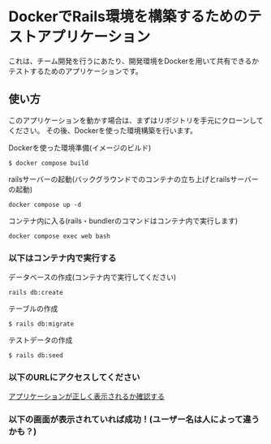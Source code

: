 # DockerでRails環境を構築するためのテストアプリケーション

これは、チーム開発を行うにあたり、開発環境をDockerを用いて共有できるかテストするためのアプリケーションです。

## 使い方

このアプリケーションを動かす場合は、まずはリポジトリを手元にクローンしてください。
その後、Dockerを使った環境構築を行います。

Dockerを使った環境準備(イメージのビルド)
```
$ docker compose build
```

railsサーバーの起動(バックグラウンドでのコンテナの立ち上げとrailsサーバーの起動)
```
docker compose up -d
```

コンテナ内に入る(rails・bundlerのコマンドはコンテナ内で実行します)
```
docker compose exec web bash
```

### 以下はコンテナ内で実行する

データベースの作成(コンテナ内で実行してください)
```
rails db:create
```

テーブルの作成
```
$ rails db:migrate
```

テストデータの作成
```
$ rails db:seed
```

### 以下のURLにアクセスしてください

[アプリケーションが正しく表示されるか確認する](http://localhost:3000/)

### 以下の画面が表示されていれば成功！(ユーザー名は人によって違うかも？)

